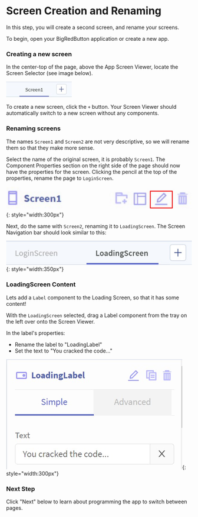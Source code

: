 # Screen Creation and Renaming

In this step, you will create a second screen, and rename your screens.

To begin, open your BigRedButton application or create a new app.

### Creating a new screen
In the center-top of the page, above the App Screen Viewer, locate the Screen Selector (see image below).

![Screen Navigation](../../img/screennavigation/screen_navigation_blank.jpg)

To create a new screen, click the `+` button. Your Screen Viewer should automatically switch to a new screen without any components.

### Renaming screens

The names `Screen1` and `Screen2` are not very descriptive, so we will rename them so that they make more sense.

Select the name of the original screen, it is probably `Screen1`. The Component Properties section on the right side of the page should now have the properties for the screen. Clicking the pencil at the top of the properties, rename the page to `LoginScreen`.

![Rename Screen](../../img/screennavigation/screen_properties_rename.jpg){: style="width:300px"}

Next, do the same with `Screen2`, renaming it to `LoadingScreen`. The Screen Navigation bar should look similar to this:

![Two Named Screens](../../img/screennavigation/screen_selector_new_pages.jpg){: style="width:350px"}

### LoadingScreen Content
Lets add a `Label` component to the Loading Screen, so that it has some content!

With the `LoadingScreen` selected, drag a Label component from the tray on the left over onto the Screen Viewer.

In the label's properties:

* Rename the label to "LoadingLabel"
* Set the text to "You cracked the code..."

![Loading Label properties](../../img/screennavigation/loadinglabel_properties.jpg){: style="width:300px"}

### Next Step
Click "Next" below to learn about programming the app to switch between pages.